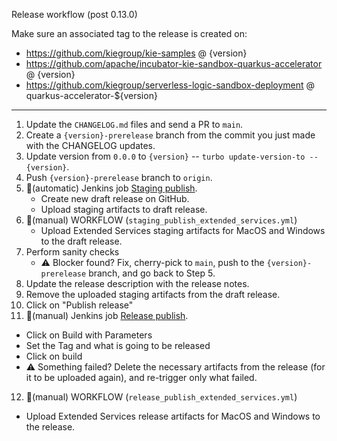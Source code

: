 <!--
   Licensed to the Apache Software Foundation (ASF) under one
   or more contributor license agreements.  See the NOTICE file
   distributed with this work for additional information
   regarding copyright ownership.  The ASF licenses this file
   to you under the Apache License, Version 2.0 (the
   "License"); you may not use this file except in compliance
   with the License.  You may obtain a copy of the License at
     http://www.apache.org/licenses/LICENSE-2.0
   Unless required by applicable law or agreed to in writing,
   software distributed under the License is distributed on an
   "AS IS" BASIS, WITHOUT WARRANTIES OR CONDITIONS OF ANY
   KIND, either express or implied.  See the License for the
   specific language governing permissions and limitations
   under the License.
-->

Release workflow (post 0.13.0)

Make sure an associated tag to the release is created on:

- https://github.com/kiegroup/kie-samples @ {version}
- https://github.com/apache/incubator-kie-sandbox-quarkus-accelerator @ {version}
- https://github.com/kiegroup/serverless-logic-sandbox-deployment @ quarkus-accelerator-${version}

---

1. Update the `CHANGELOG.md` files and send a PR to `main`.
2. Create a `{version}-prerelease` branch from the commit you just made with the CHANGELOG updates.
3. Update version from `0.0.0` to `{version}` -- `turbo update-version-to -- {version}`.
4. Push `{version}-prerelease` branch to `origin`.
5. 🔨(automatic) Jenkins job [Staging publish](https://ci-builds.apache.org/job/KIE/job/kie-tools/job/kie-tools-staging-publish).
   - Create new draft release on GitHub.
   - Upload staging artifacts to draft release.
6. 🔨(manual) WORKFLOW (`staging_publish_extended_services.yml`)
   - Upload Extended Services staging artifacts for MacOS and Windows to the draft release.
7. Perform sanity checks
   - ⚠️ Blocker found? Fix, cherry-pick to `main`, push to the `{version}-prerelease` branch, and go back to Step 5.
8. Update the release description with the release notes.
9. Remove the uploaded staging artifacts from the draft release.
10. Click on "Publish release"
11. 🔨(manual) Jenkins job [Release publish](https://ci-builds.apache.org/job/KIE/job/kie-tools/job/kie-tools-release-publish).

- Click on Build with Parameters
- Set the Tag and what is going to be released
- Click on build
- ⚠️ Something failed? Delete the necessary artifacts from the release (for it to be uploaded again), and re-trigger only what failed.

12. 🔨(manual) WORKFLOW (`release_publish_extended_services.yml`)

- Upload Extended Services release artifacts for MacOS and Windows to the release.
